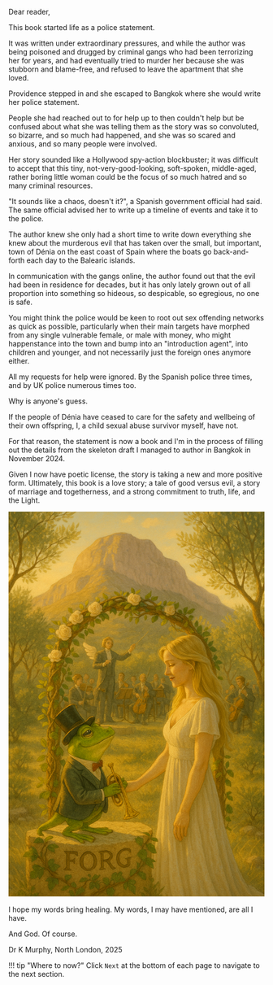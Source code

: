 Dear reader,

This book started life as a police statement.

It was written under extraordinary pressures, and while the author was being poisoned and drugged by criminal gangs who had been terrorizing her for years, and had eventually tried to murder her because she was stubborn and blame-free, and refused to leave the apartment that she loved. 

Providence stepped in and she escaped to Bangkok where she would write her police statement.

People she had reached out to for help up to then couldn't help but be confused about what she was telling them as the story was so convoluted, so bizarre, and so much had happened, and she was so scared and anxious, and so many people were involved. 

Her story sounded like a Hollywood spy-action blockbuster; it was difficult to accept that this tiny, not-very-good-looking, soft-spoken, middle-aged, rather boring little woman could be the focus of so much hatred and so many criminal resources.

"It sounds like a chaos, doesn't it?", a Spanish government official had said. The same official advised her to write up a timeline of events and take it to the police.

The author knew she only had a short time to write down everything she knew about the murderous evil that has taken over the small, but important, town of Dénia on the east coast of Spain where the boats go back-and-forth each day to the Balearic islands.

In communication with the gangs online, the author found out that the evil had been in residence for decades, but it has only lately grown out of all proportion into something so hideous, so despicable, so egregious, no one is safe.

You might think the police would be keen to root out sex offending networks as quick as possible, particularly when their main targets have morphed from any single vulnerable female, or male with money, who might happenstance into the town and bump into an "introduction agent", into children and younger, and not necessarily just the foreign ones anymore either.

All my requests for help were ignored. By the Spanish police three times, and by UK police numerous times too.

Why is anyone's guess.

If the people of Dénia have ceased to care for the safety and wellbeing of their own offspring, I, a child sexual abuse survivor myself, have not.

For that reason, the statement is now a book and I'm in the process of filling out the details from the skeleton draft I managed to author in Bangkok in November 2024.

Given I now have poetic license, the story is taking a new and more positive form. Ultimately, this book is a love story; a tale of good versus evil, a story of marriage and togetherness, and a strong commitment to truth, life, and the Light.

![wedding](content/images/wedding.png)

I hope my words bring healing. My words, I may have mentioned, are all I have.

And God. Of course.

Dr K Murphy, North London, 2025

!!! tip "Where to now?"
    Click `Next` at the bottom of each page to navigate to the next section.
